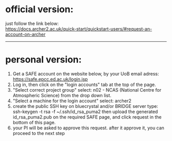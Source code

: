 # **official version:**  
  just follow the link below:  
  https://docs.archer2.ac.uk/quick-start/quickstart-users/#request-an-account-on-archer

***

# **personal version:**
  1. Get a SAFE account on the website below, by your UoB email adress:
      https://safe.epcc.ed.ac.uk/login.jsp
  2. Log in, then click on the "login accounts" tab at the top of the page.
  3. "Select correct project group" select: n02 - NCAS (National Centre for Atmospheric Science) from the drop down list.
  4. "Select a machine for the login account" select: archer2
  5. create the public SSH key on bluecrystal and/or BRIDGE server type:
        ssh-keygen -t rsa -f ~/.ssh/id_rsa_puma2
     then upload the generated id_rsa_puma2.pub on the required SAFE page, and click request in the bottom of this page.
  6. your PI will be asked to approve this request. after it approve it, you can proceed to the next step
